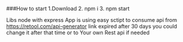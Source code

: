 ###How to start 
1.Download
2. npm i 
3. npm start

Libs node with express 
App is using easy sctipt to consume api from https://retool.com/api-generator link expired after 30 days you could change it after that time or to Your own Rest api if needed

